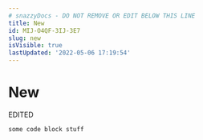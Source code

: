```yaml
---
# snazzyDocs - DO NOT REMOVE OR EDIT BELOW THIS LINE
title: New
id: MIJ-O4QF-3IJ-3E7
slug: new
isVisible: true
lastUpdated: '2022-05-06 17:19:54'
---
```

# New

<div class="sd-callout" data-callout-type="tip">EDITED</div>

```
some code block stuff
```